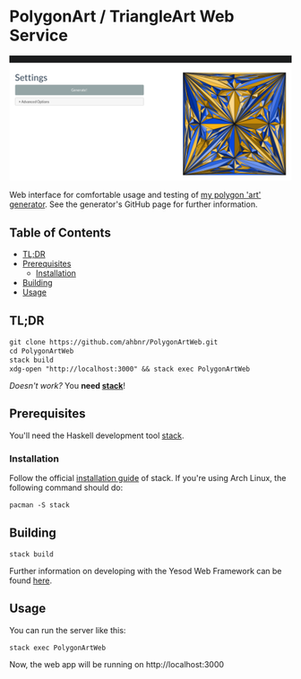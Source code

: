 # PolygonArt / TriangleArt Web Service

![Screenshot of the Web interface](data/demo.png)

Web interface for comfortable usage and testing of [my polygon 'art' generator](https://github.com/ahbnr/PolygonArt).
See the generator's GitHub page for further information.

## Table of Contents
* [TL;DR](#tldr)
* [Prerequisites](#prerequisites)
  * [Installation](#installation)
* [Building](#building)
* [Usage](#usage)

## TL;DR
```console
git clone https://github.com/ahbnr/PolygonArtWeb.git
cd PolygonArtWeb
stack build
xdg-open "http://localhost:3000" && stack exec PolygonArtWeb
```

*Doesn't work?* You **need [stack](#prerequisites)**!

## Prerequisites
You'll need the Haskell development tool [stack](https://haskellstack.org).

### Installation
Follow the official [installation guide](https://docs.haskellstack.org/en/stable/install_and_upgrade/) of stack.
If you're using Arch Linux, the following command should do:

```console
pacman -S stack
```

## Building
```console
stack build
```

Further information on developing with the Yesod Web Framework
can be found [here](http://www.yesodweb.com/).

## Usage
You can run the server like this:
```console
stack exec PolygonArtWeb
```

Now, the web app will be running on http://localhost:3000
